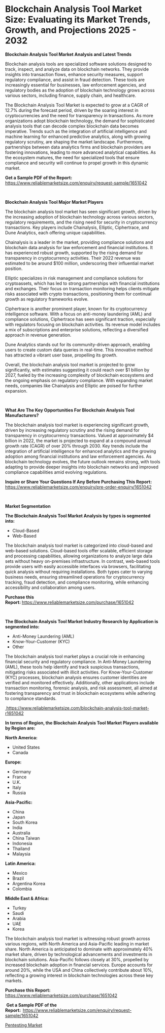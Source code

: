 <p><h1>Blockchain Analysis Tool Market Size: Evaluating its Market Trends, Growth, and Projections 2025 - 2032</h1></p><p><strong>Blockchain Analysis Tool Market Analysis and Latest Trends</strong></p>
<p><p>Blockchain analysis tools are specialized software solutions designed to track, inspect, and analyze data on blockchain networks. They provide insights into transaction flows, enhance security measures, support regulatory compliance, and assist in fraud detection. These tools are increasingly essential for businesses, law enforcement agencies, and regulatory bodies as the adoption of blockchain technology grows across various sectors, including finance, supply chain, and healthcare.</p><p>The Blockchain Analysis Tool Market is expected to grow at a CAGR of 12.7% during the forecast period, driven by the soaring interest in cryptocurrencies and the need for transparency in transactions. As more organizations adopt blockchain technology, the demand for sophisticated analysis tools that can decode complex blockchain data becomes imperative. Trends such as the integration of artificial intelligence and machine learning for enhanced predictive analytics, along with growing regulatory scrutiny, are shaping the market landscape. Furthermore, partnerships between data analytics firms and blockchain providers are fostering innovations, leading to more advanced analytical capabilities. As the ecosystem matures, the need for specialized tools that ensure compliance and security will continue to propel growth in this dynamic market.</p></p>
<p><strong>Get a Sample PDF of the Report:&nbsp;</strong> <a href="https://www.reliablemarketsize.com/enquiry/request-sample/1651042?utm_campaign=2315&utm_medium=2&utm_source=Github&utm_content=ia&utm_term=09032025&utm_id=blockchain-analysis-tool">https://www.reliablemarketsize.com/enquiry/request-sample/1651042</a></p>
<p>&nbsp;</p>
<p><strong>Blockchain Analysis Tool Major Market Players</strong></p>
<p><p>The blockchain analysis tool market has seen significant growth, driven by the increasing adoption of blockchain technology across various sectors, regulatory requirements, and the rising need for security in cryptocurrency transactions. Key players include Chainalysis, Elliptic, Ciphertrace, and Dune Analytics, each offering unique capabilities.</p><p>Chainalysis is a leader in the market, providing compliance solutions and blockchain data analysis for law enforcement and financial institutions. It has experienced robust growth, supported by the rising demand for transparency in cryptocurrency activities. Their 2022 revenue was estimated to be around $100 million, underscoring their influential market position.</p><p>Elliptic specializes in risk management and compliance solutions for cryptoassets, which has led to strong partnerships with financial institutions and exchanges. Their focus on transaction monitoring helps clients mitigate risks associated with crypto transactions, positioning them for continual growth as regulatory frameworks evolve.</p><p>Ciphertrace is another prominent player, known for its cryptocurrency intelligence software. With a focus on anti-money laundering (AML) and compliance solutions, Ciphertrace has seen significant traction, especially with regulators focusing on blockchain activities. Its revenue model includes a mix of subscriptions and enterprise solutions, reflecting a diversified approach in revenue generation.</p><p>Dune Analytics stands out for its community-driven approach, enabling users to create custom data queries in real-time. This innovative method has attracted a vibrant user base, propelling its growth. </p><p>Overall, the blockchain analysis tool market is projected to grow significantly, with estimates suggesting it could reach over $1 billion by 2027, fueled by the increasing complexity of blockchain ecosystems and the ongoing emphasis on regulatory compliance. With expanding market needs, companies like Chainalysis and Elliptic are poised for further expansion.</p></p>
<p>&nbsp;</p>
<p><strong>What Are The Key Opportunities For Blockchain Analysis Tool Manufacturers?</strong></p>
<p><p>The blockchain analysis tool market is experiencing significant growth, driven by increasing regulatory scrutiny and the rising demand for transparency in cryptocurrency transactions. Valued at approximately $4 billion in 2022, the market is projected to expand at a compound annual growth rate (CAGR) of over 20% through 2030. Key trends include the integration of artificial intelligence for enhanced analytics and the growing adoption among financial institutions and law enforcement agencies. As blockchain technology evolves, the future outlook remains strong, with tools adapting to provide deeper insights into blockchain networks and improved compliance capabilities amid evolving regulations.</p></p>
<p><strong>Inquire or Share Your Questions If Any Before Purchasing This Report:</strong> <a href="https://www.reliablemarketsize.com/enquiry/pre-order-enquiry/1651042?utm_campaign=2315&utm_medium=2&utm_source=Github&utm_content=ia&utm_term=09032025&utm_id=blockchain-analysis-tool">https://www.reliablemarketsize.com/enquiry/pre-order-enquiry/1651042</a></p>
<p>&nbsp;</p>
<p><strong>Market Segmentation</strong></p>
<p><strong>The Blockchain Analysis Tool Market Analysis by types is segmented into:</strong></p>
<p><ul><li>Cloud-Based</li><li>Web-Based</li></ul></p>
<p><p>The blockchain analysis tool market is categorized into cloud-based and web-based solutions. Cloud-based tools offer scalable, efficient storage and processing capabilities, allowing organizations to analyze large data sets without heavy on-premises infrastructure. In contrast, web-based tools provide users with easily accessible interfaces via browsers, facilitating quick analysis without requiring installations. Both types cater to varying business needs, ensuring streamlined operations for cryptocurrency tracking, fraud detection, and compliance monitoring, while enhancing accessibility and collaboration among users.</p></p>
<p><strong>Purchase this Report:&nbsp;</strong><a href="https://www.reliablemarketsize.com/purchase/1651042?utm_campaign=2315&utm_medium=2&utm_source=Github&utm_content=ia&utm_term=09032025&utm_id=blockchain-analysis-tool">https://www.reliablemarketsize.com/purchase/1651042</a></p>
<p>&nbsp;</p>
<p><strong>The Blockchain Analysis Tool Market Industry Research by Application is segmented into:</strong></p>
<p><ul><li>Anti-Money Laundering (AML)</li><li>Know-Your-Customer (KYC)</li><li>Other</li></ul></p>
<p><p>The blockchain analysis tool market plays a crucial role in enhancing financial security and regulatory compliance. In Anti-Money Laundering (AML), these tools help identify and track suspicious transactions, mitigating risks associated with illicit activities. For Know-Your-Customer (KYC) processes, blockchain analysis ensures customer identities are verified and monitored effectively. Additionally, other applications include transaction monitoring, forensic analysis, and risk assessment, all aimed at fostering transparency and trust in blockchain ecosystems while adhering to compliance standards.</p></p>
<p><a href="https://www.reliablemarketsize.com/blockchain-analysis-tool-market-r1651042?utm_campaign=2315&utm_medium=2&utm_source=Github&utm_content=ia&utm_term=09032025&utm_id=blockchain-analysis-tool">&nbsp;https://www.reliablemarketsize.com/blockchain-analysis-tool-market-r1651042</a></p>
<p><strong>In terms of Region, the Blockchain Analysis Tool Market Players available by Region are:</strong></p>
<p>
    <p> <strong> North America: </strong>
        <ul>
            <li>United States</li>
            <li>Canada</li>
        </ul>
        </p> 
    <p> <strong> Europe: </strong>
        <ul>
            <li>Germany</li>
            <li>France</li>
            <li>U.K.</li>
            <li>Italy</li>
            <li>Russia</li>
        </ul>
        </p> 
    <p> <strong> Asia-Pacific: </strong>
        <ul>
            <li>China</li>
            <li>Japan</li>
            <li>South Korea</li>
            <li>India</li>
            <li>Australia</li>
            <li>China Taiwan</li>
            <li>Indonesia</li>
            <li>Thailand</li>
            <li>Malaysia</li>
        </ul>
        </p> 
    <p> <strong> Latin America: </strong>
        <ul>
            <li>Mexico</li>
            <li>Brazil</li>
            <li>Argentina Korea</li>
            <li>Colombia</li>
        </ul>
        </p> 
    <p> <strong> Middle East & Africa: </strong>
        <ul>
            <li>Turkey</li>
            <li>Saudi</li>
            <li>Arabia</li>
            <li>UAE</li>
            <li>Korea</li>
        </ul>
    </p>
    </p>
<p><p>The blockchain analysis tool market is witnessing robust growth across various regions, with North America and Asia-Pacific leading in market share. North America is anticipated to dominate with approximately 40% market share, driven by technological advancements and investments in blockchain solutions. Asia-Pacific follows closely at 30%, propelled by increased blockchain adoption in financial services. Europe accounts for around 20%, while the USA and China collectively contribute about 10%, reflecting a growing interest in blockchain technologies across these key markets.</p></p>
<p><strong>Purchase this Report: </strong><a href="https://www.reliablemarketsize.com/purchase/1651042?utm_campaign=2315&utm_medium=2&utm_source=Github&utm_content=ia&utm_term=09032025&utm_id=blockchain-analysis-tool">https://www.reliablemarketsize.com/purchase/1651042</a></p>
<p>&nbsp;<strong>Get a Sample PDF of the Report:&nbsp;&nbsp;</strong><a href="https://www.reliablemarketsize.com/enquiry/request-sample/1651042?utm_campaign=2315&utm_medium=2&utm_source=Github&utm_content=ia&utm_term=09032025&utm_id=blockchain-analysis-tool">https://www.reliablemarketsize.com/enquiry/request-sample/1651042</a></p>
<p><strong></strong></p>
<p><p><a href="https://github.com/MonroeBullock54/Market-Research-Report-List-2/blob/main/pentesting-market.md?utm_campaign=2315&utm_medium=2&utm_source=Github&utm_content=ia&utm_term=09032025&utm_id=blockchain-analysis-tool">Pentesting Market</a></p></p>